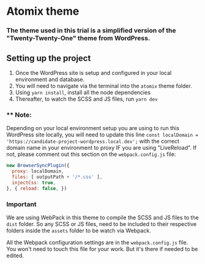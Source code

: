 # Atomix theme

### The theme used in this trial is a simplified version of the "Twenty-Twenty-One" theme from WordPress.

## Setting up the project

1. Once the WordPress site is setup and configured in your local environment and database.
2. You will need to navigate via the terminal into the `atomix` theme folder.
3. Using `yarn install`, install all the node dependencies
4. Thereafter, to watch the SCSS and JS files, run `yarn dev`

### ** Note:

Depending on your local environment setup you are using to run this WordPress site locally, you will need to update this line `const localDomain = 'https://candidate-project-wordpress.local.dev';` with the correct domain name in your environment to proxy IF you are using "LiveReload". If not, please comment out this section on the `webpack.config.js` file:

```javascript
new BrowserSyncPlugin({
  proxy: localDomain,
  files: [ outputPath + '/*.css' ],
  injectCss: true,
}, { reload: false, })
```

### Important

We are using WebPack in this theme to compile the SCSS and JS files to the `dist` folder. So any SCSS or JS files, need to be included to their respective folders inside the `assets` folder to be watch via Webpack.

All the Webpack configuration settings are in the `webpack.config.js` file. \
You won't need to touch this file for your work. But it's there if needed to be edited.



